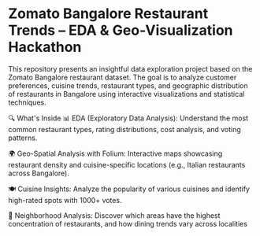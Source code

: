 # Zomato Bangalore Restaurant Trends – EDA & Geo-Visualization Hackathon

This repository presents an insightful data exploration project based on the Zomato Bangalore restaurant dataset. The goal is to analyze customer preferences, cuisine trends, restaurant types, and geographic distribution of restaurants in Bangalore using interactive visualizations and statistical techniques.

🔍 What's Inside
📊 EDA (Exploratory Data Analysis):
Understand the most common restaurant types, rating distributions, cost analysis, and voting patterns.

🌍 Geo-Spatial Analysis with Folium:
Interactive maps showcasing restaurant density and cuisine-specific locations (e.g., Italian restaurants across Bangalore).

🍽️ Cuisine Insights:
Analyze the popularity of various cuisines and identify high-rated spots with 1000+ votes.

📍 Neighborhood Analysis:
Discover which areas have the highest concentration of restaurants, and how dining trends vary across localities
